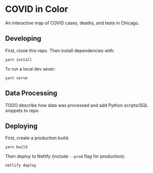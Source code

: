# COVID in Color

An interactive map of COVID cases, deaths, and tests in Chicago.

## Developing

First, clone this repo. Then install dependencies with:

```
yarn install
```

To run a local dev sever:

```
yarn serve
```

## Data Processing

TODO describe how data was processed and add Python scripts/SQL snippets to
repo

## Deploying

First, create a production build:

```
yarn build
```

Then deploy to Netlify (include `--prod` flag for production):

```
netlify deploy
```
